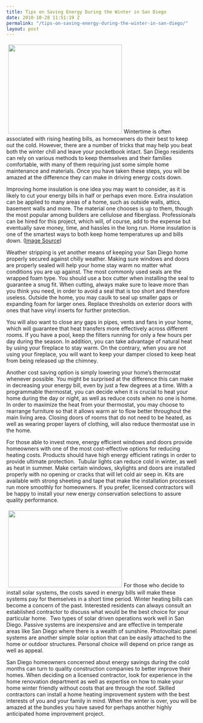 ```yaml
---
title: Tips on Saving Energy During the Winter in San Diego
date: 2010-10-28 11:51:19 Z
permalink: "/tips-on-saving-energy-during-the-winter-in-san-diego/"
layout: post
---
```


<a href="http://murraylampert.com/wp-content/uploads/2010/10/765px-Passivhaus_section_en.jpg"><img class="alignright size-medium wp-image-599" style="margin: 5px;" title="765px-Passivhaus_section_en" src="http://murraylampert.com/wp-content/uploads/2010/10/765px-Passivhaus_section_en-300x235.jpg" alt="" width="300" height="235" /></a>Wintertime is often associated with rising heating bills, as homeowners do their best to keep out the cold. However, there are a number of tricks that may help you beat both the winter chill and leave your pocketbook intact. San Diego residents can rely on various methods to keep themselves and their families comfortable, with many of them requiring just some simple home maintenance and materials. Once you have taken these steps, you will be amazed at the difference they can make in driving energy costs down.

Improving home insulation is one idea you may want to consider, as it is likely to cut your energy bills in half or perhaps even more. Extra insulation can be applied to many areas of a home, such as outside walls, attics, basement walls and more. The material one chooses is up to them, though the most popular among builders are cellulose and fiberglass. Professionals can be hired for this project, which will, of course, add to the expense but eventually save money, time, and hassles in the long run. Home insulation is one of the smartest ways to both keep home temperatures up and bills down. (<a href="http://www.passiv.de/">Image Source</a>)

Weather stripping is yet another means of keeping your San Diego home properly secured against chilly weather. Making sure windows and doors are properly sealed will help your home stay warm no matter what conditions you are up against. The most commonly used seals are the wrapped foam type. You should use a box cutter when installing the seal to guarantee a snug fit. When cutting, always make sure to leave more than you think you need, in order to avoid a seal that is too short and therefore useless. Outside the home, you may caulk to seal up smaller gaps or expanding foam for larger ones. Replace thresholds on exterior doors with ones that have vinyl inserts for further protection.

You will also want to close any gaps in pipes, vents and fans in your home, which will guarantee that heat transfers more effectively across different rooms. If you have a pool, keep the filters running for only a few hours per day during the season. In addition, you can take advantage of natural heat by using your fireplace to stay warm. On the contrary, when you are not using your fireplace, you will want to keep your damper closed to keep heat from being released up the chimney.

Another cost saving option is simply lowering your home’s thermostat whenever possible. You might be surprised at the difference this can make in decreasing your energy bill, even by just a few degrees at a time. With a programmable thermostat, you can decide when it is crucial to heat your home during the day or night, as well as reduce costs when no one is home. In order to maximize the heat from your thermostat, you may choose to rearrange furniture so that it allows warm air to flow better throughout the main living area. Closing doors of rooms that do not need to be heated, as well as wearing proper layers of clothing, will also reduce thermostat use in the home.

For those able to invest more, energy efficient windows and doors provide homeowners with one of the most cost-effective options for reducing heating costs. Products should have high energy efficient ratings in order to provide ultimate protection.  Tubular lights can reduce cold in winter, as well as heat in summer. Make certain windows, skylights and doors are installed properly with no opening or cracks that will let cold air seep in. Kits are available with strong sheeting and tape that make the installation processes run more smoothly for homeowners. If you prefer, licensed contractors will be happy to install your new energy conservation selections to assure quality performance.

<a href="http://murraylampert.com/wp-content/uploads/2010/10/passive-solar-installation.gif"><img class="alignleft size-medium wp-image-598" style="margin: 5px;" title="passive-solar-installation" src="http://murraylampert.com/wp-content/uploads/2010/10/passive-solar-installation-300x203.gif" alt="" width="300" height="203" /></a>For those who decide to install solar systems, the costs saved in energy bills will make these systems pay for themselves in a short time period. Winter heating bills can become a concern of the past. Interested residents can always consult an established contractor to discuss what would be the best choice for your particular home.  Two types of solar driven operations work well in San Diego. Passive systems are inexpensive and are effective in temperate areas like San Diego where there is a wealth of sunshine. Photovoltaic panel systems are another simple solar option that can be easily attached to the home or outdoor structures. Personal choice will depend on price range as well as appeal.

San Diego homeowners concerned about energy savings during the cold months can turn to quality construction companies to better improve their homes. When deciding on a licensed contractor, look for experience in the home renovation department as well as expertise on how to make your home winter friendly without costs that are through the roof. Skilled contractors can install a home heating improvement system with the best interests of you and your family in mind. When the winter is over, you will be amazed at the bundles you have saved for perhaps another highly anticipated home improvement project.
